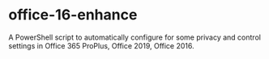 # office-16-enhance
A PowerShell script to automatically configure for some privacy and control settings in Office 365 ProPlus, Office 2019, Office 2016.
